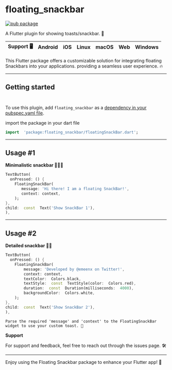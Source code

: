 
  

<!--

This README describes the package. If you publish this package to pub.dev,

this README's contents appear on the landing page for your package.

  

For information about how to write a good package README, see the guide for

[writing package pages](https://dart.dev/guides/libraries/writing-package-pages).

  

For general information about developing packages, see the Dart guide for

[creating packages](https://dart.dev/guides/libraries/create-library-packages)

and the Flutter guide for

[developing packages and plugins](https://flutter.dev/developing-packages).![loader](https://raw.githubusercontent.com/muhd-ameen/FloatingSnackBar/master/assets/image/flutter_02.png)-->

  
# floating_snackbar

[![pub package](https://img.shields.io/pub/v/floating_snackbar.svg)](https://pub.dev/packages/floating_snackbar)

A Flutter plugin for showing toasts/snackbar. 🚀

| **Support 🖥️** | Android | iOS   | Linux | macOS  | Web | Windows     |
|-------------|---------|-------|-------|--------|-----|-------------|

This Flutter package offers a customizable solution for integrating floating Snackbars into your applications. providing a seamless user experience. 🔥

***
  ## Getting started <br> <br>
  
  To use this plugin, add `floating_snackbar` as a [dependency in your pubspec.yaml file](https://flutter.dev/platform-plugins/).


import the package in your dart file

```dart
import  'package:floating_snackbar/floatingSnackBar.dart';
```  
***
## Usage #1

**Minimalistic snackbar 👨🏼‍🌾**

```dart
TextButton(
  onPressed: () {
    FloatingSnackBar(
       message: 'Hi there! I am a floating SnackBar!',
	   context: context,
	);
},
child:  const  Text('Show SnackBar 1'),
),
```
***
## Usage #2

**Detailed snackbar 🦹🏻**

```dart
TextButton(
  onPressed: () {
	FloatingSnackBar(
        message: 'Developed by @emeenx on Twitter!',
		context: context,
		textColor:  Colors.black,
		textStyle:  const  TextStyle(color:  Colors.red),
		duration:  const  Duration(milliseconds:  4000),
		backgroundColor:  Colors.white,
	);
},
child:  const  Text('Show SnackBar 2'),
),
``` 

 

`Parse the required 'message' and 'context' to the FloatingSnackBar widget to use your custom toast. 🎉`

**Support**

For support and feedback, feel free to reach out through the issues page. 🛠️
***
Enjoy using the Floating Snackbar package to enhance your Flutter app! 🚀
<br><br><br>